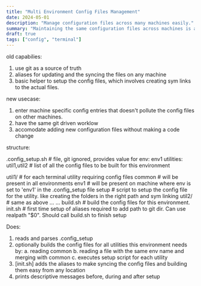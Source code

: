 ```yaml
---
title: "Multi Environment Config Files Management"
date: 2024-05-01
description: "Manage configuration files across many machines easily."
summary: "Maintaining the same configuration files across machines is against the reason for using different machines. Which is that, the different environments have their own perculiarities and scripts. I will be writing about how I have revamped my config workflow to accomodate this specific need."
draft: true
tags: ["config", "terminal"]
---
```


old capabilies:
1. use git as a source of truth
2. aliases for updating and the syncing the files on any machine
3. basic helper to setup the config files, which involves creating sym links to the actual files.

new usecase:
1. enter machine specific config entries that doesn't pollute the config files on other machines.
2. have the same git driven worklow
3. accomodate adding new configuration files without making a code change

structure:

.config_setup.sh # file, git ignored, provides value for
env: env1
utilities: util1,util2 # list of all the config files to be built for this environment 

util1/  # for each terminal utility requiring config files
    common # will be present in all environments
    env1 # will be present  on machine where env is set to 'env1' in the .config_setup file
    setup # script to setup the config file for the utility. like creating the folders in the right path and sym linking
util2/ # same as above
    ...
    ...
build.sh # build the config files for this environment.
init.sh # first time setup of aliases required to add path to git dir. Can use realpath "$0". Should call build.sh to finish setup

Does:
1. reads and parses .config_setup
2. optionally builds the config files for all utilities this environment needs by:
    a. reading common
    b. reading a file with the same env name and merging with common
    c. executes setup script for each utility
3. [init.sh] adds the aliases to make syncing the config files and building them easy from any location
4. prints descriptive messages before, during and after setup
